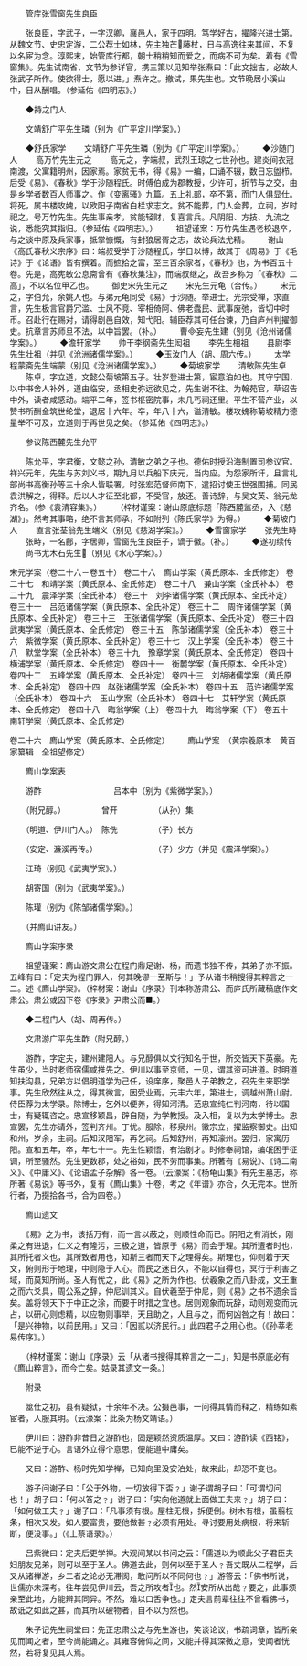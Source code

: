 <!-- { "loadSidebar": true } -->
　　管库张雪窗先生良臣

　　张良臣，字武子，一字汉卿，襄邑人，家于四明。笃学好古，擢隆兴进士第。从魏文节、史忠定游，二公荐士如林，先主独芒藤杖，日与高逸往来其间，不复以名宦为念。淳熙末，始管库行都，朝士稍稍知而爱之，而病不可为矣。着有《雪窗集》。先生试南省，文节为参详官，携三策以见知举张焘曰：「此文拙古，必故人张武子所作。使欲得士，愿以进。」焘许之。撤试，果先生也。文节晚居小溪山中，日从酬唱。（参延佑《四明志》。）

　　◆持之门人

　　文靖舒广平先生璘（别为《广平定川学案》。）

　　◆舒氏家学
　　文靖舒广平先生璘（别为《广平定川学案》。）
　　◆沙随门人
　　高万竹先生元之
　　高元之，字端叔，武烈王琼之七世孙也。建炎间衣冠南渡，父寓籍明州，因家焉。家贫无书，得《易》一编，口诵不辍，数日忘盥栉。后受《易》、《春秋》学于沙随程氏。时傅伯成为郡教授，少许可，折节与之交，由是乡学者数百人师事之。作《变离骚》九篇。五上礼部，卒不第，而门人俱显仕。将死，属书楼攻媿，以欧阳子南省白栏求志文。贫不能葬，门人会葬，立祠，岁时祀之，号万竹先生。先生事亲孝，贫能轻财，复喜言兵。凡阴阳、方技、九流之说，悉能究其指归。（参延佑《四明志》。）
　　祖望谨案：万竹先生遇老校退卒，与之谈中原及兵家事，抵掌慷慨，有封狼居胥之志，故论兵法尤精。
　　谢山《高氏春秋义宗序》曰：端叔受学于沙随程氏，学日以博，故其于《周易》于《毛诗》于《论语》皆有撰着。而摭拾之富，至三百余家者，《春秋》也，为书百五十卷。先是，高宪敏公息斋曾有《春秋集注》，而端叔继之，故吾乡称为「《春秋》二高」，不以名位甲乙也。
　　御史宋先生元之
　　宋先生元龟（合传。）
　　宋元之，字伯允，余姚人也。与弟元龟同受《易》于沙随。举进士。光宗受禅，求直言，先生极言官爵冗滥、士风不竞、宰相倚阿、佛老蠹民、武事废弛，皆切中时币。召赴行在赐对，请得剧邑自效，知弋阳。辅臣荐其可任台谏，乃自庐州判擢御史。抗章言苏师旦不法，以中旨罢。（补。）
　　曹妄先生建（别见《沧州诸儒学案》。）
　　◆澹轩家学
　　帅干李纲斋先生闳祖
　　李先生相祖
　　县尉李先生壮祖（并见《沧洲诸儒学案》。）
　　◆玉汝门人（胡、周六传。）
　　太学程蒙斋先生端蒙（别见《沧洲诸儒学案》。）
　　◆菊坡家学
　　清敏陈先生卓
　　陈卓，字立道，文懿公菊坡第五子。壮岁登进士第，宦意泊如也。其守宁国，以中书舍人补外，道由临安，丞相史弥远欲见之，先生谢不往。为翰苑官，草诏告中外，读者咸感动。端平二年，签书枢密院事，未几丐祠还里。平生不营产业，以赞书所酬金筑世纶堂，退居十六年。卒，年八十六，谥清敏。楼攻媿称菊坡精力德量举不可及，立道则于再世见之矣。（参延佑《四明志》。）

　　参议陈西麓先生允平

　　陈允平，字君衡，文懿之孙，清敏之弟之子也。德佑时授沿海制置司参议官。祥兴元年，先生与苏刘义书，期九月以兵船下庆元，当内应。为怨家所讦，且言礼部尚书高衡孙等三十余人皆联署。时张宏范督师南下，遣招讨使王世强围捕。同民袁洪解之，得释。后以人才征至北都，不受官，放还。善诗辞，与吴文英、翁元龙齐名。（参《袁清容集》。）
　　（梓材谨案：谢山原底标题「陈西麓监丞，入《慈湖》」。然考其事略，绝不言其师承，不如附列《陈氏家学》为得。）
　　◆菊坡门人
　　直言张荃翁先生端义（别见《慈湖学案》。）
　　◆雪窗家学
　　张先生畤
　　张畤，一名鄜，字居卿，雪窗先生良臣子，谪于徽。（补。）
　　◆遂初续传
　　尚书尤木石先生（别见《水心学案》。）

宋元学案（卷二十六－卷五十）
 卷二十六　廌山学案（黄氏原本、全氏修定） 
 卷二十七　和靖学案（黄氏原本、全氏修定） 
 卷二十八　兼山学案（全氏补本） 
 卷二十九　震泽学案（全氏补本） 
 卷三十　刘李诸儒学案（黄氏原本、全氏补定） 
 卷三十一　吕范诸儒学案（黄氏原本、全氏补定） 
 卷三十二　周许诸儒学案（黄氏原本、全氏补定） 
 卷三十三　王张诸儒学案（黄氏原本、全氏补定） 
 卷三十四　武夷学案（黄氏原本、全氏修定） 
 卷三十五　陈邹诸儒学案（全氏补本） 
 卷三十六　紫微学案（黄氏原本、全氏补定） 
 卷三十七　汉上学案（全氏补本） 
 卷三十八　默堂学案（全氏补本） 
 卷三十九　豫章学案（黄氏原本、全氏修定） 
 卷四十　横浦学案（黄氏原本、全氏修定） 
 卷四十一　衡麓学案（黄氏原本、全氏补定） 
 卷四十二　五峰学案（黄氏原本、全氏补定） 
 卷四十三　刘胡诸儒学案（黄氏原本、全氏补定） 
 卷四十四　赵张诸儒学案（全氏补本） 
 卷四十五　范许诸儒学案（全氏补本） 
 卷四十六　玉山学案（全氏补本） 
 卷四十七　艾轩学案（黄氏原本、全氏修定） 
 卷四十八　晦翁学案（上） 
 卷四十九　晦翁学案（下） 
 卷五十　南轩学案（黄氏原本、全氏修定）

 卷二十六　廌山学案（黄氏原本、全氏修定）
　　廌山学案　（黄宗羲原本　黄百家纂辑　全祖望修定）

　　廌山学案表

　　游酢　　　　　　　　　吕本中（别为《紫微学案》。）

　　（附兄醇。）　　　　　曾开　　　　　（从孙）集

　　（明道、伊川门人。）　陈侁　　　　　（子）长方

　　（安定、濂溪再传。）　　　　　　　　（子）少方（并见《震泽学案》。）

　　江琦（别见《武夷学案》。）

　　胡寄国（别为《武夷学案》。）

　　陈瓘（别为《陈邹诸儒学案》。）

　　（并廌山讲友。）

　　廌山学案序录

　　祖望谨案：廌山游文肃公在程门鼎足谢、杨，而遗书独不传，其弟子亦不振。五峰有曰：「定夫为程门罪人，何其晚谬一至斯与！」予从诸书稍搜得其粹言之一二。述《廌山学案》。（梓材案：谢山《序录》刊本称游肃公、而庐氏所藏稿底作文肃公。肃公或因下卷《序录》尹肃公而■。）

　　◆二程门人（胡、周再传。）

　　文肃游广平先生酢（附兄醇。）

　　游酢，字定夫，建州建阳人。与兄醇俱以文行知名于世，所交皆天下英豪。先生虽少，当时老师宿儒咸推先之。伊川以事至京师，一见，谓其资可进道。时明道知扶沟县，兄弟方以倡明道学为己任，设庠序，聚邑人子弟教之，召先生来职学事。先生欣然往从之，得其微言，因受业焉。元丰六年，第进士，调越州萧山尉。侍臣荐为太学录。除博士，乞外以便养，得知河清。范忠宣纯仁判河南，待以国士，有疑辄咨之。忠宣移颖昌，辟自随，为学教授。及入相，复以为太学博士。忠宣罢，先生亦请外，签判齐州。丁忧。服除，移泉州。徽宗立，擢监察御史。出知和州，岁余，主祠。后知汉阳军，再乞祠。后知舒州，再知濠州。罢归，家寓历阳。宣和五年，卒，年七十一。先生性颖悟，有治剧才。时修奉祠馆，编氓困于征调，所至骚然。先生更数郡，处之裕如，民不劳而事集。所著有《易说》、《诗二南义》、《中庸义》、《论语孟子杂解》各一卷。（云濠案：《杨龟山集》有先生墓志，称所著《易说》等书外，复有《廌山集》十卷，考之《年谱》亦合，久无完本。世所行者，乃掇拾各书，合为四卷。）

　　廌山遗文

　　《易》之为书，该括万有，而一言以蔽之，则顺性命而已。阴阳之有消长，刚柔之有进退，仁义之有隆污，三极之道，皆原于《易》而会于理。其所遭者时也，其所托者义也，其所致者用也，知斯三者而天下之理得矣。斯理也，仰则着于天文，俯则形于地理，中则隐于人心。而民之迷日久，不能以自得也，冥行于利害之域，而莫知所尚。圣人有忧之，此《易》之所为作也。伏羲象之而八卦成，文王重之而六爻具，周公系之辞，仲尼训其义。自伏羲至于仲尼，则《易》之书不遗余旨矣。盖将领天下于中正之涂，而要于时措之宜也。居则观象而玩辞，动则观变而玩占，以研心则虑精，以应物则事举，天且助之，人且与之，而何凶咎之有！故曰：「是兴神物，以前民用。」又曰：「因贰以济民行。」此四君子之用心也。（《孙莘老易传序》。）

　　（梓材谨案：谢山《序录》云「从诸书搜得其粹言之一二」，知是书原底必有《廌山粹言》，而今亡矣。姑录其遗文一条。）

　　附录

　　筮仕之初，县有疑狱，十余年不决。公摄邑事，一问得其情而释之，精练如素宦者，人服其明。（云濠案：此条为杨文靖语。）

　　伊川曰：游酢非昔日之游酢也，固是颖然资质温厚。又曰：游酢读《西铭》，已能不逆于心。言语外立得个意思，便能道中庸矣。

　　又曰：游酢、杨时先知学禅，已知向里没安泊处，故来此，却恐不变也。

　　游子问谢子曰：「公于外物，一切放得下否﹖」谢子谓胡子曰：「可谓切问也！」胡子曰：「何以答之﹖」谢子曰：「实向他道就上面做工夫来﹖」胡子曰：「如何做工夫﹖」谢子曰：「凡事须有根。屋柱无根，拆便倒。树木有根，虽翦枝条，相次又发。如人要富贵，要他做甚﹖必须有用处。寻讨要用处病根，将来斩断，便没事。」（《上蔡语录》。）

　　吕紫微曰：定夫后更学禅。大观间某以书问之云：「儒道以为顺此父子君臣夫妇朋友兄弟，则可以至于圣人。佛道去此，则何以至于圣人﹖吾丈既从二程学，后又从诸禅游，乡二者之论必无滞阂，敢问所以不同何也﹖」游答云：「佛书所说，世儒亦未深考。往年尝见伊川云，吾之所攻者也。然安所从出哉﹖要之，此事须亲至此地，方能辨其同异。不然，难以口舌争也。」定夫言前辈往往不曾看佛书，故诋之如此之甚，而其所以破物者，自不以为然也。

　　朱子记先生祠堂曰：先正忠肃公之与先生游也，笑谈论议，书疏词章，皆所亲见而闻之者，至今尚能诵之。其雍容俯仰之间，又能并得其深微之意，使闻者恍然，若将复见其人焉。


